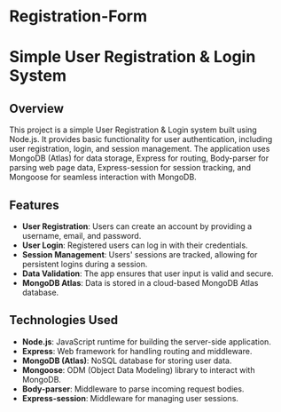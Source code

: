 ﻿# Registration-Form
# Simple User Registration & Login System

## Overview

This project is a simple User Registration & Login system built using Node.js. It provides basic functionality for user authentication, including user registration, login, and session management. The application uses MongoDB (Atlas) for data storage, Express for routing, Body-parser for parsing web page data, Express-session for session tracking, and Mongoose for seamless interaction with MongoDB.

## Features

- **User Registration**: Users can create an account by providing a username, email, and password.
- **User Login**: Registered users can log in with their credentials.
- **Session Management**: Users' sessions are tracked, allowing for persistent logins during a session.
- **Data Validation**: The app ensures that user input is valid and secure.
- **MongoDB Atlas**: Data is stored in a cloud-based MongoDB Atlas database.

## Technologies Used

- **Node.js**: JavaScript runtime for building the server-side application.
- **Express**: Web framework for handling routing and middleware.
- **MongoDB (Atlas)**: NoSQL database for storing user data.
- **Mongoose**: ODM (Object Data Modeling) library to interact with MongoDB.
- **Body-parser**: Middleware to parse incoming request bodies.
- **Express-session**: Middleware for managing user sessions.
